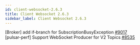 ```yaml
---
id: client-websocket-2.6.3
title: Client Websocket 2.6.3 
sidebar_label: Client Websocket 2.6.3 
---
```


[Broker] add if-branch for SubscriptionBusyException [#9017](https://github.com/apache/pulsar/pull/9017)  
[pulsar-perf] Support WebSocket Producer for V2 Topics [#8535](https://github.com/apache/pulsar/pull/8535)  

